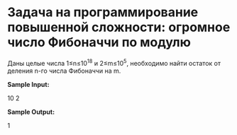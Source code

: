 # Задача на программирование повышенной сложности: огромное число Фибоначчи по модулю

Даны целые числа 1≤n≤$10^18$ и 2≤m≤$10^5$, необходимо найти остаток от деления n-го числа Фибоначчи на m.

**Sample Input:**

10 2

**Sample Output:**

1
